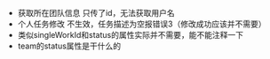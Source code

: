 * 获取所在团队信息 只传了id，无法获取用户名
* 个人任务修改 不生效，任务描述为空报错误3（修改成功应该并不需要）
* 类似singleWorkId和status的属性实际并不需要，能不能注释一下
* team的status属性是干什么的